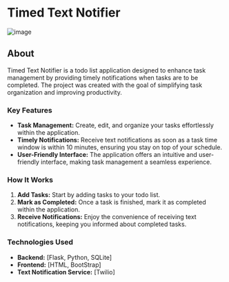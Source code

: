# Timed Text Notifier
![image](https://github.com/NicholasTerek/NotifyMeNow/assets/139080309/2d0f11c9-e8cf-4a24-aef9-395184b8a34d)

## About

Timed Text Notifier is a todo list application designed to enhance task management by providing timely notifications when tasks are to be completed. The project was created with the goal of simplifying task organization and improving productivity.

### Key Features

- **Task Management:** Create, edit, and organize your tasks effortlessly within the application.
- **Timely Notifications:** Receive text notifications as soon as a task time window is within 10 minutes, ensuring you stay on top of your schedule.
- **User-Friendly Interface:** The application offers an intuitive and user-friendly interface, making task management a seamless experience.

### How It Works

1. **Add Tasks:** Start by adding tasks to your todo list.
2. **Mark as Completed:** Once a task is finished, mark it as completed within the application.
3. **Receive Notifications:** Enjoy the convenience of receiving text notifications, keeping you informed about completed tasks.

### Technologies Used

- **Backend:** [Flask, Python, SQLite]
- **Frontend:** [HTML, BootStrap]
- **Text Notification Service:** [Twilio]
